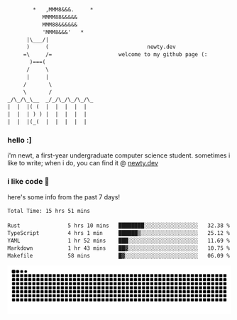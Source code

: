 ```txt
        *   ,MMM8&&&.     *
           MMMM88&&&&&
           MMM88&&&&&&
           'MMM8&&&'   *
      |\___/|
      )     (                               newty.dev
     =\     /=                     welcome to my github page (:
       )===(
      /     \
      |     |
     /       \
     \       /
_/\_/\_\__  _/_/\_/\_/\_/\_
|  |  |( (  |  |  |  |  |
|  |  | ) ) |  |  |  |  |
|  |  |(_(  |  |  |  |  |
```

### hello :]

i'm newt, a first-year undergraduate computer science student. sometimes i like to write; when i do, you can find it @ [newty.dev](https://newty.dev)

### i like code 🦊

here's some info from the past 7 days!

<!--START_SECTION:waka-->

```txt
Total Time: 15 hrs 51 mins

Rust               5 hrs 10 mins   ████████░░░░░░░░░░░░░░░░░   32.38 %
TypeScript         4 hrs 1 min     ██████▒░░░░░░░░░░░░░░░░░░   25.12 %
YAML               1 hr 52 mins    ███░░░░░░░░░░░░░░░░░░░░░░   11.69 %
Markdown           1 hr 43 mins    ██▓░░░░░░░░░░░░░░░░░░░░░░   10.75 %
Makefile           58 mins         █▓░░░░░░░░░░░░░░░░░░░░░░░   06.09 %
```

<!--END_SECTION:waka-->

![snake commit graph](https://raw.githubusercontent.com/isitreallyalive/isitreallyalive/refs/heads/snake/ctp-mocha-mauve.svg)
